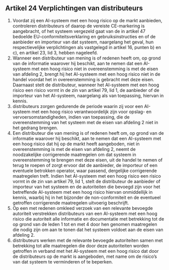 ## Artikel 24 Verplichtingen van distributeurs

1. Voordat zij een AI-systeem met een hoog risico op de markt aanbieden, controleren distributeurs of daarop de vereiste CE-markering is aangebracht, of het systeem vergezeld gaat van de in artikel 47 bedoelde EU-conformiteitsverklaring en gebruiksinstructies en of de aanbieder en importeur van dat systeem, naargelang het geval, hun respectievelijke verplichtingen als vastgelegd in artikel 16, punten b) en c), en artikel 23, lid 3, hebben nageleefd.
2. Wanneer een distributeur van mening is of redenen heeft om, op grond van de informatie waarover hij beschikt, aan te nemen dat een AI-systeem met een hoog risico niet in overeenstemming is met de eisen van afdeling 2, brengt hij het AI-systeem met een hoog risico niet in de handel voordat het in overeenstemming is gebracht met deze eisen. Daarnaast stelt de distributeur, wanneer het AI-systeem met een hoog risico een risico vormt in de zin van artikel 79, lid 1, de aanbieder of de importeur van het AI-systeem, naargelang als van toepassing, hiervan in kennis.
3. distributeurs zorgen gedurende de periode waarin zij voor een AI-systeem met een hoog risico verantwoordelijk zijn voor opslag- en vervoersomstandigheden, indien van toepassing, die de overeenstemming van het systeem met de eisen van afdeling 2 niet in het gedrang brengen.
4. Een distributeur die van mening is of redenen heeft om, op grond van de informatie waarover hij beschikt, aan te nemen dat een AI-systeem met een hoog risico dat hij op de markt heeft aangeboden, niet in overeenstemming is met de eisen van afdeling 2, neemt de noodzakelijke corrigerende maatregelen om dat systeem in overeenstemming te brengen met deze eisen, uit de handel te nemen of terug te roepen of zorgt ervoor dat de aanbieder, de importeur of een eventuele betrokken operator, waar passend, dergelijke corrigerende maatregelen treft. Indien het AI-systeem met een hoog risico een risico vormt in de zin van artikel 79, lid 1, stelt de distributeur de aanbieder of importeur van het systeem en de autoriteiten die bevoegd zijn voor het betreffende AI-systeem met een hoog risico hiervan onmiddellijk in kennis, waarbij hij in het bijzonder de non-conformiteit en de eventueel getroffen corrigerende maatregelen uitvoerig beschrijft.
5. Op een met redenen omkleed verzoek van een relevante bevoegde autoriteit verstrekken distributeurs van een AI-systeem met een hoog risico die autoriteit alle informatie en documentatie met betrekking tot de op grond van de leden 1 tot en met 4 door hen genomen maatregelen die nodig zijn om aan te tonen dat het systeem voldoet aan de eisen van afdeling 2.
6. distributeurs werken met de relevante bevoegde autoriteiten samen met betrekking tot alle maatregelen die door deze autoriteiten worden getroffen in verband met het AI-systeem met een hoog risico dat door de distributeurs op de markt is aangeboden, met name om de risico’s van dat systeem te verminderen of te beperken.
